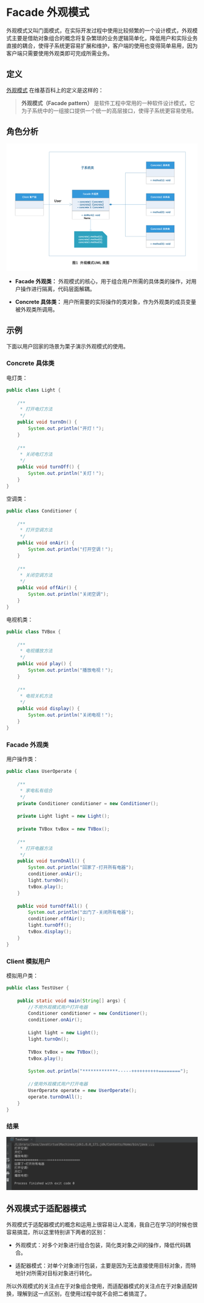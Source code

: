 # Facade 外观模式

外观模式又叫门面模式，在实际开发过程中使用比较频繁的一个设计模式，外观模式主要是借助对象组合的概念将复杂繁琐的业务逻辑简单化，降低用户和实际业务直接的耦合，使得子系统更容易扩展和维护，客户端的使用也变得简单易用，因为客户端只需要使用外观类即可完成所需业务。

## 定义

[外观模式](https://zh.wikipedia.org/wiki/%E5%A4%96%E8%A7%80%E6%A8%A1%E5%BC%8F) 在维基百科上的定义是这样的：

> **外观模式（Facade pattern）** 是软件工程中常用的一种软件设计模式，它为子系统中的一组接口提供一个统一的高层接口，使得子系统更容易使用。

## 角色分析

![外观模式UML图](../../static/facade.png)

+ **Facade 外观类：** 外观模式的核心，用于组合用户所需的具体类的操作，对用户操作进行隔离，代码层面解耦。

+ **Concrete 具体类：** 用户所需要的实际操作的类对象，作为外观类的成员变量被外观类所调用。


## 示例

下面以用户回家的场景为栗子演示外观模式的使用。

### Concrete 具体类

电灯类：

```java
public class Light {

    /**
     * 打开电灯方法
     */
    public void turnOn() {
        System.out.println("开灯！");
    }

    /**
     * 关闭电灯方法
     */
    public void turnOff() {
        System.out.println("关灯！");
    }
}

```

空调类：

```java
public class Conditioner {

    /**
     * 打开空调方法
     */
    public void onAir() {
        System.out.println("打开空调！");
    }

    /**
     * 关闭空调方法
     */
    public void offAir() {
        System.out.println("关闭空调");
    }
}
```

电视机类：

```java
public class TVBox {

    /**
     * 电视播放方法
     */
    public void play() {
        System.out.println("播放电视！");
    }

    /**
     * 电视关机方法
     */
    public void display() {
        System.out.println("关闭电视！");
    }
}
```

### Facade 外观类

用户操作类：

```java
public class UserOperate {

    /**
     * 家电私有组合
     */
    private Conditioner conditioner = new Conditioner();
    
    private Light light = new Light();
    
    private TVBox tvBox = new TVBox();

    /**
     * 打开电器方法
     */
    public void turnOnAll() {
        System.out.println("回家了-打开所有电器");
        conditioner.onAir();
        light.turnOn();
        tvBox.play();
    }
    
    public void turnOffAll() {
        System.out.println("出门了-关闭所有电器");
        conditioner.offAir();
        light.turnOff();
        tvBox.display();
    }
}
```

### Client 模拟用户

模拟用户类：

```java
public class TestUser {

    public static void main(String[] args) {
        //不用外观模式用户打开电器
        Conditioner conditioner = new Conditioner();
        conditioner.onAir();

        Light light = new Light();
        light.turnOn();

        TVBox tvBox = new TVBox();
        tvBox.play();

        System.out.println("*************-----++++++++++========");

        //使用外观模式用户打开电器
        UserOperate operate = new UserOperate();
        operate.turnOnAll();
    }
}
```

### 结果

![外观模式示例结果](../../static/facade-result.png)

## 外观模式于适配器模式

外观模式于适配器模式的概念和运用上很容易让人混淆，我自己在学习的时候也很容易搞混，所以这里特别讲下两者的区别：

+ 外观模式：对多个对象进行组合包装，简化类对象之间的操作，降低代码耦合。

+ 适配器模式：对单个对象进行包装，主要是因为无法直接使用目标对象，而特地针对所需对目标对象进行转化。

所以外观模式的关注点在于对象组合使用，而适配器模式的关注点在于对象适配转换，理解到这一点区别，在使用过程中就不会把二者搞混了。

